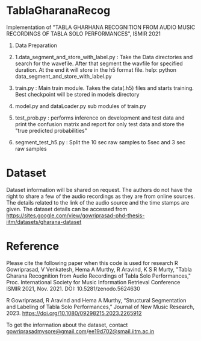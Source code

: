 # TablaGharanaRecog
Implementation of "TABLA GHARHANA RECOGNITION FROM AUDIO MUSIC RECORDINGS OF TABLA SOLO PERFORMANCES", ISMIR 2021

1. Data Preparation 
2. 1.data_segment_and_store_with_label.py : Take the Data directories and search for the wavefile. After that segment the wavfile for specified duration. At the end it will store in the h5 format file.
  help: python data_segment_and_store_with_label.py 
3. train.py  :  Main train module. Takes the data(.h5) files and starts training. Best checkpoint will be stored in models directory

4. model.py and dataLoader.py sub modules of train.py

5. test_prob.py : performs inference on development and test data and print the confusion matrix and report for only test data and store the "true predicted probabilities"

6. segment_test_h5.py : Split the 10 sec raw samples to 5sec and 3 sec raw samples 


# Dataset
Dataset information will be shared on request. The authors do not have the right to share a few of the audio recordings as they are from online sources. The details related to the link of the audio source and the time stamps are given. The dataset details can be accessed from https://sites.google.com/view/gowriprasad-phd-thesis-iitm/datasets/gharana-dataset


# Reference 
Please cite the following paper when this code is used for research
R Gowriprasad, V Venkatesh, Hema A Murthy, R Aravind, K S R Murty, "Tabla Gharana Recognition from Audio Recordings of Tabla Solo Performances," Proc. International Society for Music Information Retrieval Conference ISMIR 2021, Nov. 2021. DOI: 10.5281/zenodo.5624630

R Gowriprasad, R Aravind and Hema A Murthy, “Structural Segmentation and Labeling of Tabla Solo Performances,” Journal of New Music Research, 2023. https://doi.org/10.1080/09298215.2023.2265912


To get the information about the dataset, contact gowriprasadmysore@gmail.com/ee19d702@smail.iitm.ac.in
